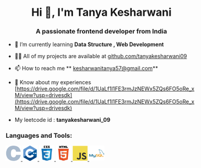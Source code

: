 <h1 align="center">Hi 👋, I'm Tanya Kesharwani</h1>
<h3 align="center">A passionate frontend developer from India</h3>

- 🌱 I’m currently learning **Data Structure , Web Development**

- 👨‍💻 All of my projects are available at [github.com/tanyakesharwani09](github.com/tanyakesharwani09)

- 📫 How to reach me ** kesharwanitanya57@gmail.com**

- 📄 Know about my experiences [https://drive.google.com/file/d/1UaLf1l1FE3rmJzNEWx5ZQs6FO5oRe_xM/view?usp=drivesdk](https://drive.google.com/file/d/1UaLf1l1FE3rmJzNEWx5ZQs6FO5oRe_xM/view?usp=drivesdk)

- My leetcode id : **tanyakesharwani_09**

<p align="left" >
</p>

<h3 align="left">Languages and Tools:</h3>
<p align="left"> <a href="https://www.cprogramming.com/" target="_blank" rel="noreferrer"> <img src="https://raw.githubusercontent.com/devicons/devicon/master/icons/c/c-original.svg" alt="c" width="40" height="40"/> </a> <a href="https://www.w3schools.com/cpp/" target="_blank" rel="noreferrer"> <img src="https://raw.githubusercontent.com/devicons/devicon/master/icons/cplusplus/cplusplus-original.svg" alt="cplusplus" width="40" height="40"/> </a> <a href="https://www.w3schools.com/css/" target="_blank" rel="noreferrer"> <img src="https://raw.githubusercontent.com/devicons/devicon/master/icons/css3/css3-original-wordmark.svg" alt="css3" width="40" height="40"/> </a> <a href="https://www.w3.org/html/" target="_blank" rel="noreferrer"> <img src="https://raw.githubusercontent.com/devicons/devicon/master/icons/html5/html5-original-wordmark.svg" alt="html5" width="40" height="40"/> </a><a href="https://developer.mozilla.org/en-US/docs/Web/JavaScript" target="_blank" rel="noreferrer"> <img src="https://raw.githubusercontent.com/devicons/devicon/master/icons/javascript/javascript-original.svg" alt="javascript" width="40" height="40"/> </a> <a href="https://www.mysql.com/" target="_blank" rel="noreferrer"> <img src="https://raw.githubusercontent.com/devicons/devicon/master/icons/mysql/mysql-original-wordmark.svg" alt="mysql" width="40" height="40"/> </a> </p>

